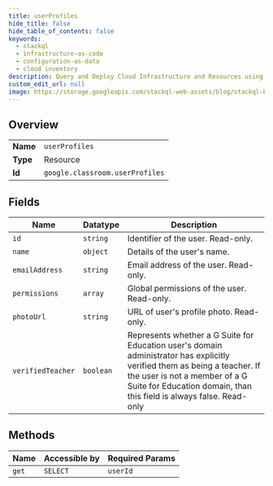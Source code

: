 ```yaml
---
title: userProfiles
hide_title: false
hide_table_of_contents: false
keywords:
  - stackql
  - infrastructure-as-code
  - configuration-as-data
  - cloud inventory
description: Query and Deploy Cloud Infrastructure and Resources using SQL
custom_edit_url: null
image: https://storage.googleapis.com/stackql-web-assets/blog/stackql-blog-post-featured-image.png
---
```

  
    

## Overview
<table><tbody>
<tr><td><b>Name</b></td><td><code>userProfiles</code></td></tr>
<tr><td><b>Type</b></td><td>Resource</td></tr>
<tr><td><b>Id</b></td><td><code>google.classroom.userProfiles</code></td></tr>
</tbody></table>

## Fields
| Name | Datatype | Description |
| ---- | -------- | ----------- |
| `id` | `string` | Identifier of the user. Read-only. |
| `name` | `object` | Details of the user's name. |
| `emailAddress` | `string` | Email address of the user. Read-only. |
| `permissions` | `array` | Global permissions of the user. Read-only. |
| `photoUrl` | `string` | URL of user's profile photo. Read-only. |
| `verifiedTeacher` | `boolean` | Represents whether a G Suite for Education user's domain administrator has explicitly verified them as being a teacher. If the user is not a member of a G Suite for Education domain, than this field is always false. Read-only |
## Methods
| Name | Accessible by | Required Params |
| ---- | ------------- | --------------- |
| `get` | `SELECT` | `userId` |
